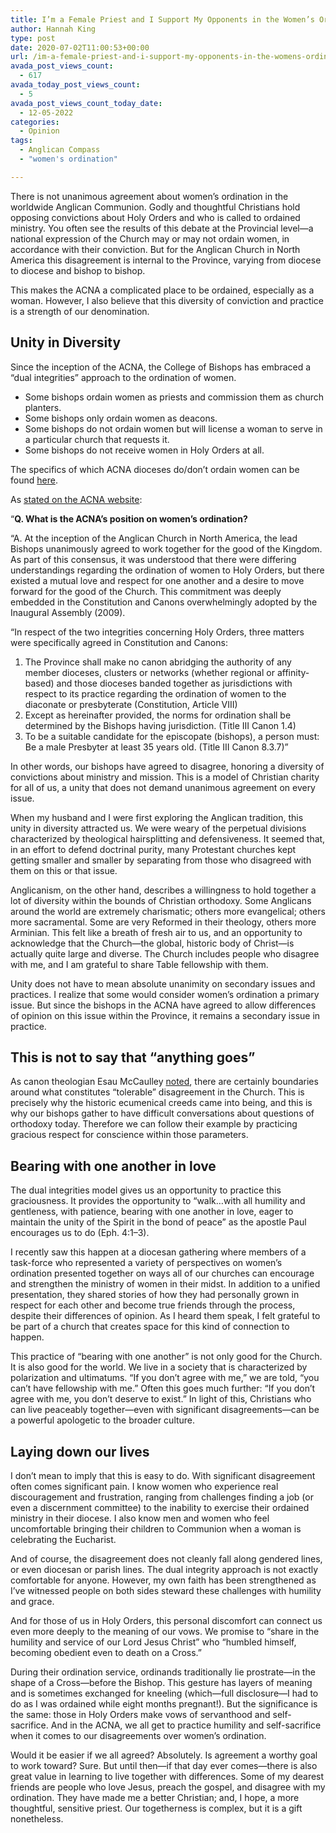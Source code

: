 ```yaml
---
title: I’m a Female Priest and I Support My Opponents in the Women’s Ordination Debate
author: Hannah King
type: post
date: 2020-07-02T11:00:53+00:00
url: /im-a-female-priest-and-i-support-my-opponents-in-the-womens-ordination-debate/
avada_post_views_count:
  - 617
avada_today_post_views_count:
  - 5
avada_post_views_count_today_date:
  - 12-05-2022
categories:
  - Opinion
tags:
  - Anglican Compass
  - "women's ordination"

---
```

There is not unanimous agreement about women’s ordination in the worldwide Anglican Communion. Godly and thoughtful Christians hold opposing convictions about Holy Orders and who is called to ordained ministry. You often see the results of this debate at the Provincial level—a national expression of the Church may or may not ordain women, in accordance with their conviction. But for the Anglican Church in North America this disagreement is internal to the Province, varying from diocese to diocese and bishop to bishop.

This makes the ACNA a complicated place to be ordained, especially as a woman. However, I also believe that this diversity of conviction and practice is a strength of our denomination.

## Unity in Diversity

Since the inception of the ACNA, the College of Bishops has embraced a “dual integrities” approach to the ordination of women.

  * Some bishops ordain women as priests and commission them as church planters.
  * Some bishops only ordain women as deacons.
  * Some bishops do not ordain women but will license a woman to serve in a particular church that requests it.
  * Some bishops do not receive women in Holy Orders at all.

The specifics of which ACNA dioceses do/don&#8217;t ordain women can be found [here][1].

As [stated on the ACNA website][2]:

&#8220;**Q. What is the ACNA’s position on women’s ordination?**

&#8220;A. At the inception of the Anglican Church in North America, the lead Bishops unanimously agreed to work together for the good of the Kingdom. As part of this consensus, it was understood that there were differing understandings regarding the ordination of women to Holy Orders, but there existed a mutual love and respect for one another and a desire to move forward for the good of the Church. This commitment was deeply embedded in the Constitution and Canons overwhelmingly adopted by the Inaugural Assembly (2009).

&#8220;In respect of the two integrities concerning Holy Orders, three matters were specifically agreed in Constitution and Canons:

  1. The Province shall make no canon abridging the authority of any member dioceses, clusters or networks (whether regional or affinity-based) and those dioceses banded together as jurisdictions with respect to its practice regarding the ordination of women to the diaconate or presbyterate (Constitution, Article VIII)
  2. Except as hereinafter provided, the norms for ordination shall be determined by the Bishops having jurisdiction. (Title III Canon 1.4)
  3. To be a suitable candidate for the episcopate (bishops), a person must: Be a male Presbyter at least 35 years old. (Title III Canon 8.3.7)&#8221;

In other words, our bishops have agreed to disagree, honoring a diversity of convictions about ministry and mission. This is a model of Christian charity for all of us, a unity that does not demand unanimous agreement on every issue.

When my husband and I were first exploring the Anglican tradition, this unity in diversity attracted us. We were weary of the perpetual divisions characterized by theological hairsplitting and defensiveness. It seemed that, in an effort to defend doctrinal purity, many Protestant churches kept getting smaller and smaller by separating from those who disagreed with them on this or that issue.

Anglicanism, on the other hand, describes a willingness to hold together a lot of diversity within the bounds of Christian orthodoxy. Some Anglicans around the world are extremely charismatic; others more evangelical; others more sacramental. Some are very Reformed in their theology, others more Arminian. This felt like a breath of fresh air to us, and an opportunity to acknowledge that the Church—the global, historic body of Christ—is actually quite large and diverse. The Church includes people who disagree with me, and I am grateful to share Table fellowship with them.

Unity does not have to mean absolute unanimity on secondary issues and practices. I realize that some would consider women&#8217;s ordination a primary issue. But since the bishops in the ACNA have agreed to allow differences of opinion on this issue within the Province, it remains a secondary issue in practice.

## This is not to say that “anything goes”

As canon theologian Esau McCaulley [noted][3], there are certainly boundaries around what constitutes “tolerable” disagreement in the Church. This is precisely why the historic ecumenical creeds came into being, and this is why our bishops gather to have difficult conversations about questions of orthodoxy today. Therefore we can follow their example by practicing gracious respect for conscience within those parameters.

## Bearing with one another in love

The dual integrities model gives us an opportunity to practice this graciousness. It provides the opportunity to “walk&#8230;with all humility and gentleness, with patience, bearing with one another in love, eager to maintain the unity of the Spirit in the bond of peace” as the apostle Paul encourages us to do (Eph. 4:1–3).

I recently saw this happen at a diocesan gathering where members of a task-force who represented a variety of perspectives on women’s ordination presented together on ways all of our churches can encourage and strengthen the ministry of women in their midst. In addition to a unified presentation, they shared stories of how they had personally grown in respect for each other and become true friends through the process, despite their differences of opinion. As I heard them speak, I felt grateful to be part of a church that creates space for this kind of connection to happen.

This practice of “bearing with one another” is not only good for the Church. It is also good for the world. We live in a society that is characterized by polarization and ultimatums. “If you don’t agree with me,” we are told, “you can’t have fellowship with me.” Often this goes much further: “If you don’t agree with me, you don’t deserve to exist.” In light of this, Christians who can live peaceably together—even with significant disagreements—can be a powerful apologetic to the broader culture.

## Laying down our lives

I don’t mean to imply that this is easy to do. With significant disagreement often comes significant pain. I know women who experience real discouragement and frustration, ranging from challenges finding a job (or even a discernment committee) to the inability to exercise their ordained ministry in their diocese. I also know men and women who feel uncomfortable bringing their children to Communion when a woman is celebrating the Eucharist.

And of course, the disagreement does not cleanly fall along gendered lines, or even diocesan or parish lines. The dual integrity approach is not exactly comfortable for anyone. However, my own faith has been strengthened as I’ve witnessed people on both sides steward these challenges with humility and grace.

And for those of us in Holy Orders, this personal discomfort can connect us even more deeply to the meaning of our vows. We promise to “share in the humility and service of our Lord Jesus Christ” who “humbled himself, becoming obedient even to death on a Cross.”

During their ordination service, ordinands traditionally lie prostrate—in the shape of a Cross—before the Bishop. This gesture has layers of meaning and is sometimes exchanged for kneeling (which—full disclosure—I had to do as I was ordained while eight months pregnant!). But the significance is the same: those in Holy Orders make vows of servanthood and self-sacrifice. And in the ACNA, we all get to practice humility and self-sacrifice when it comes to our disagreements over women’s ordination.

Would it be easier if we all agreed? Absolutely. Is agreement a worthy goal to work toward? Sure. But until then—if that day ever comes—there is also great value in learning to live together with differences. Some of my dearest friends are people who love Jesus, preach the gospel, and disagree with my ordination. They have made me a better Christian; and, I hope, a more thoughtful, sensitive priest. Our togetherness is complex, but it is a gift nonetheless.

 [1]: https://docs.google.com/spreadsheets/d/1QG0EDrpgGnfPf668T5qsnUcczUA_g6b3HjgbPC-aiTg/edit#gid=0
 [2]: https://anglicanchurch.net/about/#1582571780228-6ce9e506-048c
 [3]: https://esaumccaulley.com/2020/01/26/come-let-us-read-together-a-hopefully-warm-invitation-to-think-the-best-of-each-other-in-the-womens-ordination-discussion/?fbclid=IwAR2Aafb_9UCW8j0W-F-DTzH-p2BvWfmszuPIQp0Yx6zLgjklU8u7cGFzkcs